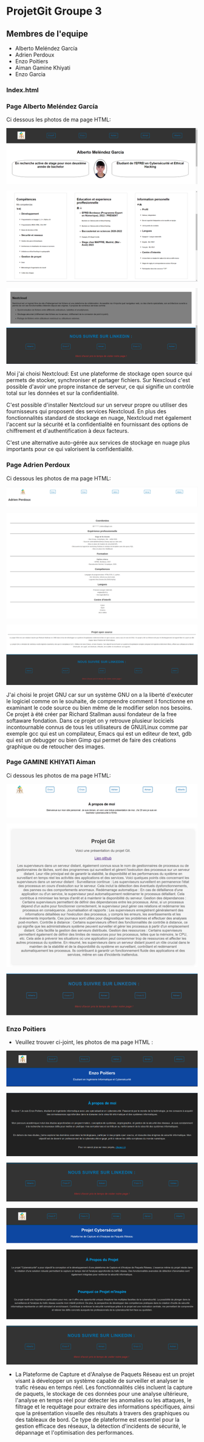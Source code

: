 # ProjetGit Groupe 3

## Membres de l'equipe

- Alberto Meléndez García
- Adrien Perdoux
- Enzo Poitiers 
- Aiman Gamine Khiyati
- Enzo Garcia


### Index.html

### Page Alberto Meléndez García 

Ci dessous les photos de ma page HTML:

![Screen 1](albertoHTML1.png)

![Screen 2](albertoHTML2.png)

![Screen 3](albertoHTML3.png)

Moi j'ai choisi Nextcloud: Est une plateforme de stockage open source qui permets de stocker, synchroniser et partager fichiers. Sur Nexcloud c'est possible d'avoir une propre instance de serveur, ce qui signifie un contrôle total sur les données et sur la confidentialité.

C'est possible d'installer Nextcloud sur un serveur propre ou utiliser des fournisseurs qui proposent des services Nextcloud.
En plus des fonctionnalités standard de stockage en nuage, Nextcloud met également l'accent sur la sécurité et la confidentialité en fournissant des options de chiffrement et d'authentification à deux facteurs.

C'est une alternative auto-gérée aux services de stockage en nuage plus importants pour ce qui valorisent la confidentialité. 

### Page Adrien Perdoux

Ci dessous les photos de ma page HTML:

![Screen 1](adrien/Adrien1.png)

![Screen 2](adrien/Adrien2.png)

![Screen 3](adrien/Adrien3.png)

J'ai choisi le projet GNU car sur un système GNU on a la liberté d'exécuter le logiciel comme on le souhaite, de comprendre comment il fonctionne en examinant le code source ou bien même de le modifier selon nos besoins.
Ce projet à été créer par Richard Stallman aussi fondateur de la free softaware fondation.
Dans ce projet on y retrouve plusieur lociciels incontournable connus de tous les utilisateurs de GNU/Linux comme par exemple gcc qui est un compilateur, Emacs qui est un editeur de text, gdb qui est un debugger ou bien Gimp qui permet de faire des créations graphique ou de retoucher des images.

### Page GAMINE KHIYATI Aiman

Ci dessous les photos de ma page HTML:

![Screen 1](screenA1.png)

![Screen 2](screenA2.png)

![Screen 3](screenA3.png)

### Enzo Poitiers

- Veuillez trouver ci-joint, les photos de ma page HTML :

![Screen 1](enzop1.png)

![Screen 2](enzop2.png)

![Screen 3](enzop3.png)

![Screen 4](enzop4.png)

![Screen 5](enzop5.png)

![Screen 6](enzop6.png)

- La Plateforme de Capture et d'Analyse de Paquets Réseau est un projet visant à développer un système capable de surveiller et analyser le trafic réseau en temps réel. Les fonctionnalités clés incluent la capture de paquets, le stockage de ces données pour une analyse ultérieure, l'analyse en temps réel pour détecter les anomalies ou les attaques, le filtrage et le requêtage pour extraire des informations spécifiques, ainsi que la présentation visuelle des résultats à travers des graphiques ou des tableaux de bord. Ce type de plateforme est essentiel pour la gestion efficace des réseaux, la détection d'incidents de sécurité, le dépannage et l'optimisation des performances.

